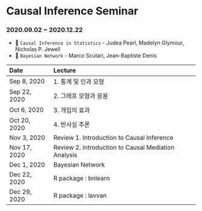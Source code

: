 # Causal Inference Seminar 
### 2020.09.02 ~ 2020.12.22 

* 📔 `Causal Inference in Statistics` - Judea Pearl, Madelyn Glymour, Nicholas P. Jewell 
* 📔 `Bayesian Network` - Marco Scutari, Jean-Baptiste Denis    


|Date|Lecture|
|:---|:---|
|Sep 8, 2020|1. 통계 및 인과 모형|
|Sep 22, 2020|2. 그래프 모형과 응용|
|Oct 6, 2020|3. 개입의 효과|
|Oct 20, 2020|4. 반사실 추론|
|Nov 3, 2020|Review 1. Introduction to Causal Inference|
|Nov 17, 2020|Review 2. Introduction to Causal Mediation Analysis|
|Dec 1, 2020|Bayesian Network|
|Dec 22, 2020|R package : bnlearn|
|Dec 29, 2020|R package : lavvan|
